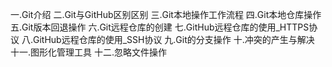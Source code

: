 一.Git介绍
二.Git与GitHub区别区别
三.Git本地操作工作流程
四.Git本地仓库操作
五.Git版本回退操作
六.Git远程仓库的创建
七.GitHub远程仓库的使用_HTTPS协议
八.GitHub远程仓库的使用_SSH协议
九.Git的分支操作
十.冲突的产生与解决
十一.图形化管理工具
十二.忽略文件操作